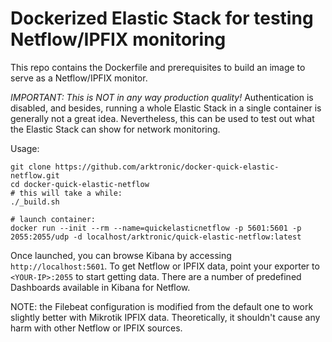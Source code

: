 # Dockerized Elastic Stack for testing Netflow/IPFIX monitoring

This repo contains the Dockerfile and prerequisites to build an image to serve as a Netflow/IPFIX monitor.

*IMPORTANT: This is NOT in any way production quality!* Authentication is disabled, and besides, running a whole Elastic Stack in a single container is generally not a great idea. Nevertheless, this can be used to test out what the Elastic Stack can show for network monitoring.

Usage:

```
git clone https://github.com/arktronic/docker-quick-elastic-netflow.git
cd docker-quick-elastic-netflow
# this will take a while:
./_build.sh

# launch container:
docker run --init --rm --name=quickelasticnetflow -p 5601:5601 -p 2055:2055/udp -d localhost/arktronic/quick-elastic-netflow:latest
```

Once launched, you can browse Kibana by accessing `http://localhost:5601`. To get Netflow or IPFIX data, point your exporter to `<YOUR-IP>:2055` to start getting data. There are a number of predefined Dashboards available in Kibana for Netflow.

NOTE: the Filebeat configuration is modified from the default one to work slightly better with Mikrotik IPFIX data. Theoretically, it shouldn't cause any harm with other Netflow or IPFIX sources.
